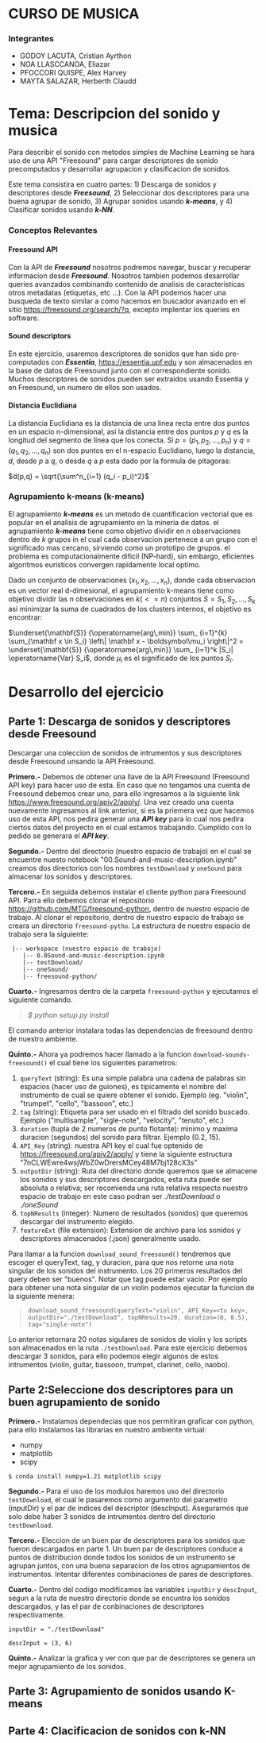 # CURSO DE MUSICA
### Integrantes
* GODOY LACUTA, Cristian Ayrthon
* NOA LLASCCANOA, Eliazar
* PFOCCORI QUISPE, Alex Harvey
* MAYTA SALAZAR, Herberth Claudd

# Tema: Descripcion del sonido y musica
Para describir el sonido con metodos simples de Machine Learning se hara uso de una API "Freesound" para cargar descriptores de sonido precomputados y desarrollar agrupacion y clasificacion de sonidos.

Este tema consistira en cuatro partes: 1) Descarga de sonidos y descriptores desde ***Freesound***, 2) Seleccionar dos descriptores para una buena agrupar de sonido, 3) Agrupar sonidos usando ***k-means***, y 4) Clasificar sonidos usando ***k-NN***.

### Conceptos Relevantes

#### Freesound API
Con la API de ***Freesound*** nosotros podremos navegar, buscar y recuperar informacion desde ***Freesound***. Nosotros tambien podemos desarrollar queries avanzados combinando contenido de analisis de caracteristicas otros metadatas (etiquetas, etc ...). Con la API podemos hacer una busqueda de texto similar a como hacemos en buscador avanzado en el sitio https://freesound.org/search/?q, excepto implentar los queries en software.

#### Sound descriptors
En este ejercicio, usaremos descriptores de sonidos que han sido pre-computados con ***Essentia***, https://essentia.upf.edu y son almacenados en la base de datos de Freesound junto con el correspondiente sonido. Muchos descriptores de sonidos pueden ser extraidos usando Essentia y en Freesound, un numero de ellos son usados.

#### Distancia Euclidiana
La distancia Euclidiana es la distancia de una linea recta entre dos puntos en un espacio n-dimensional, asi la distancia entre dos puntos $p$ y $q$ es la longitud del segmento de linea que los conecta. Si $p = (p_1, p_2,...,p_n)$ y $q = (q_1, q_2,...,q_n)$ son dos puntos en el n-espacio Euclidiano, luego la distancia, $d$, desde $p$ a $q$, o desde $q$ a $p$ esta dado por la formula de pitagoras:

$d(p,q) = \sqrt{\sum^n_{i=1} (q_i - p_i)^2}$

### Agrupamiento k-means (k-means)
El agrupamiento ***k-means*** es un metodo de cuantificacion vectorial que es popular en el analisis de agrupamiento en la mineria de datos.
el agrupamiento ***k-means*** tiene como objetivo dividir en $n$ observaciones dentro de $k$ grupos in el cual cada observacion pertenece a un grupo con el significado mas cercano, sirviendo como un prototipo de grupos. el problema es computacionalmente dificil (NP-hard), sin embargo, eficientes algoritmos euristicos convergen rapidamente local optimo.

Dado un conjunto de observaciones $(x_1, x_2, ..., x_n)$, donde cada observacion es un vector real d-dimesional, el agrupamiento k-means tiene como objetivo dividir las $n$ observaciones en $k (<= n)$ conjuntos $S = {S_1, S_2, ..., S_k}$ asi minimizar la suma de cuadrados de los clusters internos, el objetivo es encontrar:

$\underset{\mathbf{S}} {\operatorname{arg\,min}}  \sum_  {i=1}^{k} \sum_{\mathbf x \in S_i} \left\| \mathbf x - \boldsymbol\mu_i \right\|^2 = \underset{\mathbf{S}} {\operatorname{arg\,min}}  \sum_  {i=1}^k |S_i| \operatorname{Var} S_i$, donde $μ_i$ es el significado de los puntos $S_i$.

# Desarrollo del ejercicio
## Parte 1: Descarga de sonidos y descriptores desde Freesound
Descargar una coleccion de sonidos de intrumentos y sus descriptores desde Freesound unsando la API Freesound.

**Primero.-** Debemos de obtener una llave de la API Freesound (Freesound API key) para hacer uso de esta. En caso que no tengamos una cuenta de Freesound debemos crear uno, para ello ingresamos a la siguiente link https://www.freesound.org/apiv2/apply/. Una vez creado una cuenta nuevamente ingresamos al link anterior, si es la priemera vez que hacemos uso de esta API, nos pedira generar una ***API key*** para lo cual nos pedira ciertos datos del proyecto en el cual estamos trabajando. Cumplido con lo pedido se generara el ***API key***.

**Segundo.-** Dentro del directorio (nuestro espacio de trabajo) en el cual se encuentre nuesto notebook "00.Sound-and-music-description.ipynb" creamos dos  directorios con los nombres `testDownload` y `oneSound` para almacenar los sonidos y descriptores.

**Tercero.-** En seguida debemos instalar el cliente python para Freesound API. Parra ello debemos clonar el repositorio https://github.com/MTG/freesound-python, dentro de nuestro espacio de trabajo. Al clonar el repositorio, dentro de nuestro espacio de trabajo se creara un directorio `freesound-pytho`. La estructura de nuestro espacio de trabajo sera la siguiente:

     |-- workspace (nuestro espacio de trabajo)
        |-- 0.0Sound-and-music-description.ipynb
        |-- testDownload/
        |-- oneSound/
        |-- freesound-python/

**Cuarto.-** Ingresamos dentro de la carpeta `freesound-python` y ejecutamos el siguiente comando.

>*$ python setup.py install*

El comando anterior instalara todas las dependencias de freesound dentro de nuestro ambiente.

**Quinto.-** Ahora ya podremos hacer llamado a la funcion `download-sounds-freesound()` el cual tiene los siguientes parametros:

1. `queryText` (string): Es una simple palabra una cadena de palabras sin espacios (hacer uso de guiones), es tipicamente el nombre del instrumento de cual se quiere obtener el sonido. Ejemplo (eg. "violin", "trumpet", "cello", "bassoon", etc.)
2. `tag` (string): Etiqueta para ser usado en el filtrado del sonido buscado. Ejemplo ("multisample", "sigle-note", "velocity", "tenuto", etc.)
3. `duration` (tupla de 2 numeros de punto flotante): minimo y maxima duracion (segundos) del sonido para filtrar. Ejemplo (0.2, 15).
4. `API_Key` (string): nuestra API key el cual fue optenido de https://freesound.org/apiv2/apply/ y tiene la siguiente estructura "7nCLWEwre4wsjWbZ0wDrersMCey48M7bj128cX3s"
5. `outputDir` (string): Ruta del directorio donde queremos que se almacene los sonidos y sus descriptores descargados, esta ruta puede ser absoluta o relativa; ser recomienda una ruta relativa respecto  nuestro espacio de trabajo en este caso podran ser *./testDownload* o *./oneSound*
6. `topNResults` (integer): Numero de resultados (sonidos) que queremos descargar del instrumento elegido.
7. `featureExt` (file extension): Extension de archivo para los sonidos y descriptores almacenados (.json) generalmente usado.

Para llamar a la funcion `download_sound_freesound()` tendremos que escoger el queryText, tag, y duracion, para que nos retorne una nota singular de los sonidos del instrumento. Los 20 primeros resultados del query deben ser "buenos". Notar que tag puede estar vacio. Por ejemplo para obtener una nota singular de un violin podemos ejecutar la funcion de la siguiente menera:

>`download_sound_freesound(queryText="violin", API_Key=<tu key>, outputDir="./testDownload", topNResults=20, duration=(0, 8.5), tag="single-note")`

Lo anterior retornara 20 notas sigulares de sonidos de violin y los scripts son almacenados en la ruta `./testDownload`. Para este ejercicio debemos descargar 3 sonidos, para ello podemos elegir algunos de estos intrumentos (violin, guitar, bassoon, trumpet, clarinet, cello, naobo).

## Parte 2:Seleccione dos descriptores para un buen agrupamiento de sonido

**Primero.-** Instalamos dependecias que nos permitiran graficar con python, para ello instalamos las librarias en nuestro ambiente virtual:

* numpy
* matplotlib
* scipy

`$ conda install numpy=1.21 matplotlib scipy`

**Segundo.-** Para el uso de los modulos haremos uso del directorio `testDownload`, el cual le pasaremos como argumento del parametro (inputDir) y el par de indices del descriptor (descInput). Asegurarnos que solo debe haber 3 sonidos de intrumentos dentro del directorio `testDownload`.

**Tercero.-** Eleccion de un buen par de descriptores para los sonidos que fueron descargados en parte 1. Un buen par de descriptores conduce a puntos de distribucion donde todos los sonidos de un instrumento se agrupan juntos, con una buena separacion de los otros agrupamientos de instrumentos. Intentar diferentes combinaciones de pares de descriptores.

**Cuarto.-** Dentro del codigo modificamos las variables `inputDir` y `descInput`, segun a la ruta de nuestro directorio donde se encuntra los sonidos descargados, y las el par de conbinaciones de descriptores respectivamente.

`inputDir = "./testDownload"`

`descInput = (3, 6)`

**Quinto.-** Analizar la grafica y ver con que par de descriptores se genera un mejor agrupamiento de los sonidos.

## Parte 3: Agrupamiento de sonidos usando K-means


## Parte 4: Clacificacion de sonidos con k-NN
